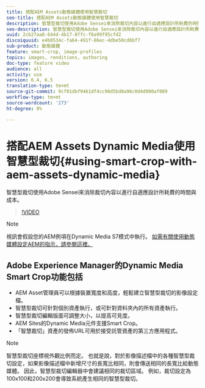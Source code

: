 ```yaml
---
title: 搭配AEM Assets動態媒體使用智慧裁切
seo-title: 搭配AEM Assets動態媒體使用智慧裁切
description: 智慧型裁切使用Adobe Sensei來消除裁切內容以進行自適應設計所耗費的時間與成本。
seo-description: 智慧型裁切使用Adobe Sensei來消除裁切內容以進行自適應設計所耗費的時間與成本。
uuid: 2cb27aa8-644d-4b17-8ffc-f6a99f95cfd2
discoiquuid: e4b8534c-fa64-491f-86ec-4dbe50cd6bf7
sub-product: 動態媒體
feature: smart-crop, image-profiles
topics: images, renditions, authoring
doc-type: feature video
audience: all
activity: use
version: 6.4, 6.5
translation-type: tm+mt
source-git-commit: 9cf01dbf9461df4cc96d5bd0a96c0d4d900af089
workflow-type: tm+mt
source-wordcount: '273'
ht-degree: 0%

---
```



# 搭配AEM Assets Dynamic Media使用智慧型裁切{#using-smart-crop-with-aem-assets-dynamic-media}

智慧型裁切使用Adobe Sensei來消除裁切內容以進行自適應設計所耗費的時間與成本。

>[!VIDEO](https://video.tv.adobe.com/v/21519/)

>[!NOTE]
>
>視訊會假設您的AEM例項在Dynamic Media S7模式中執行。 [如需有關使用動態媒體設定AEM的指示，請參閱這裡。](https://helpx.adobe.com/experience-manager/6-3/assets/using/config-dynamic-fp-14410.html)

## Adobe Experience Manager的Dynamic Media Smart Crop功能包括

* AEM Asset管理員可以根據裝置寬度和高度，輕鬆建立智慧型裁切的影像設定檔。
* 智慧型裁切可針對個別資產執行，或可針對資料夾內的所有資產執行。
* 智慧型裁切編輯版面可調整大小，以提高可見度。
* AEM Sites的Dynamic Media元件支援Smart Crop。
* 「智慧裁切」資產的發佈URL可用於接受託管資產的第三方應用程式。

>[!NOTE]
>
>智慧型裁切座標視外觀比例而定。 也就是說，對於影像描述檔中的各種智慧型裁切設定，如果影像描述檔中新增尺寸的長寬比相同，則會傳送相同的長寬比給動態媒體。 因此，智慧型裁切編輯器中會建議相同的裁切區域。 例如，裁切設定為100x100和200x200會導致系統產生相同的智慧型裁切。
